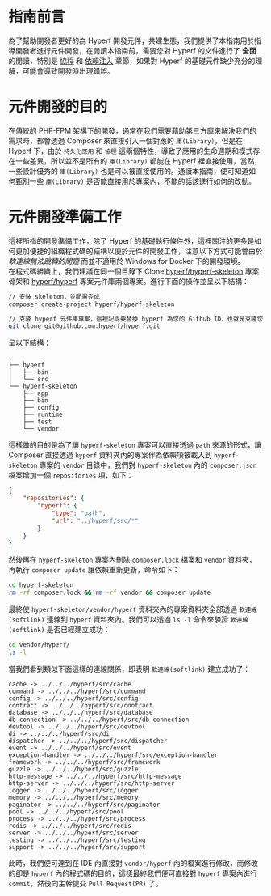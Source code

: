 # 指南前言

為了幫助開發者更好的為 Hyperf 開發元件，共建生態，我們提供了本指南用於指導開發者進行元件開發，在閱讀本指南前，需要您對 Hyperf 的文件進行了 **全面** 的閱讀，特別是 [協程](zh-tw/coroutine.md) 和 [依賴注入](zh-tw/di.md) 章節，如果對 Hyperf 的基礎元件缺少充分的理解，可能會導致開發時出現錯誤。

# 元件開發的目的

在傳統的 PHP-FPM 架構下的開發，通常在我們需要藉助第三方庫來解決我們的需求時，都會透過 Composer 來直接引入一個對應的 `庫(Library)`，但是在 Hyperf 下，由於 `持久化應用` 和 `協程` 這兩個特性，導致了應用的生命週期和模式存在一些差異，所以並不是所有的 `庫(Library)` 都能在 Hyperf 裡直接使用，當然，一些設計優秀的 `庫(Library)` 也是可以被直接使用的。通讀本指南，便可知道如何甄別一些 `庫(Library)` 是否能直接用於專案內，不能的話該進行如何的改動。

# 元件開發準備工作

這裡所指的開發準備工作，除了 Hyperf 的基礎執行條件外，這裡關注的更多是如何更加便捷的組織程式碼的結構以便於元件的開發工作，注意以下方式可能會由於 *軟連線無法跳轉的問題* 而並不適用於 Windows for Docker 下的開發環境。   
在程式碼組織上，我們建議在同一個目錄下 Clone [hyperf/hyperf-skeleton](https://github.com/hyperf/hyperf-skeleton) 專案骨架和 [hyperf/hyperf](https://github.com/hyperf/hyperf) 專案元件庫兩個專案。進行下面的操作並呈以下結構：

```bash
// 安裝 skeleton，並配置完成
composer create-project hyperf/hyperf-skeleton 

// 克隆 hyperf 元件庫專案，這裡記得要替換 hyperf 為您的 Github ID，也就是克隆您所 Fork 的專案
git clone git@github.com:hyperf/hyperf.git
```

呈以下結構：

```
.
├── hyperf
│   ├── bin
│   └── src
└── hyperf-skeleton
    ├── app
    ├── bin
    ├── config
    ├── runtime
    ├── test
    └── vendor
```

這樣做的目的是為了讓 `hyperf-skeleton` 專案可以直接透過 `path` 來源的形式，讓 Composer 直接透過 `hyperf` 資料夾內的專案作為依賴項被載入到 `hyperf-skeleton`  專案的 `vendor` 目錄中，我們對 `hyperf-skeleton` 內的 `composer.json` 檔案增加一個 `repositories` 項，如下：

```json
{
    "repositories": {
        "hyperf": {
            "type": "path",
            "url": "../hyperf/src/*"
        }
    }
}
```
然後再在 `hyperf-skeleton` 專案內刪除 `composer.lock` 檔案和 `vendor` 資料夾，再執行 `composer update` 讓依賴重新更新，命令如下：

```bash
cd hyperf-skeleton
rm -rf composer.lock && rm -rf vendor && composer update
```
   
最終使 `hyperf-skeleton/vendor/hyperf` 資料夾內的專案資料夾全部透過 `軟連線(softlink)` 連線到 `hyperf` 資料夾內。我們可以透過 `ls -l` 命令來驗證 `軟連線(softlink)` 是否已經建立成功：

```bash
cd vendor/hyperf/
ls -l
```

當我們看到類似下面這樣的連線關係，即表明 `軟連線(softlink)` 建立成功了：

```
cache -> ../../../hyperf/src/cache
command -> ../../../hyperf/src/command
config -> ../../../hyperf/src/config
contract -> ../../../hyperf/src/contract
database -> ../../../hyperf/src/database
db-connection -> ../../../hyperf/src/db-connection
devtool -> ../../../hyperf/src/devtool
di -> ../../../hyperf/src/di
dispatcher -> ../../../hyperf/src/dispatcher
event -> ../../../hyperf/src/event
exception-handler -> ../../../hyperf/src/exception-handler
framework -> ../../../hyperf/src/framework
guzzle -> ../../../hyperf/src/guzzle
http-message -> ../../../hyperf/src/http-message
http-server -> ../../../hyperf/src/http-server
logger -> ../../../hyperf/src/logger
memory -> ../../../hyperf/src/memory
paginator -> ../../../hyperf/src/paginator
pool -> ../../../hyperf/src/pool
process -> ../../../hyperf/src/process
redis -> ../../../hyperf/src/redis
server -> ../../../hyperf/src/server
testing -> ../../../hyperf/src/testing
support -> ../../../hyperf/src/support
```

此時，我們便可達到在 IDE 內直接對 `vendor/hyperf` 內的檔案進行修改，而修改的卻是 `hyperf` 內的程式碼的目的，這樣最終我們便可直接對 `hyperf` 專案內進行 `commit`，然後向主幹提交 `Pull Request(PR)` 了。
